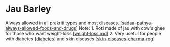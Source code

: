 # Jau Barley

Always allowed in all prakriti types and most diseases. [[sadaa-pathya-always-allowed-foods-and-drugs]]
Note: 1. Roti made of jau with cow's ghee for those who want weight-loss [[weight-loss.md]]
2. Very useful for people with diabetes [[diabetes]] and skin diseases [[skin-diseases-charma-rog]]

[//begin]: # "Autogenerated link references for markdown compatibility"
[sadaa-pathya-always-allowed-foods-and-drugs]: sadaa-pathya-always-allowed-foods-and-drugs "Sadaa Pathya Always Allowed Foods and Drugs"
[weight-loss.md]: weight-loss "Weight Loss"
[diabetes]: diabetes "Diabetes"
[skin-diseases-charma-rog]: skin-diseases-charma-rog "Skin Diseases Charma Rog"
[//end]: # "Autogenerated link references"